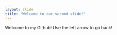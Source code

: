 ```yaml
---
layout: slide
title: "Welcome to our second slide!"
---
```

Welcome to my Github!
Use the left arrow to go back!
